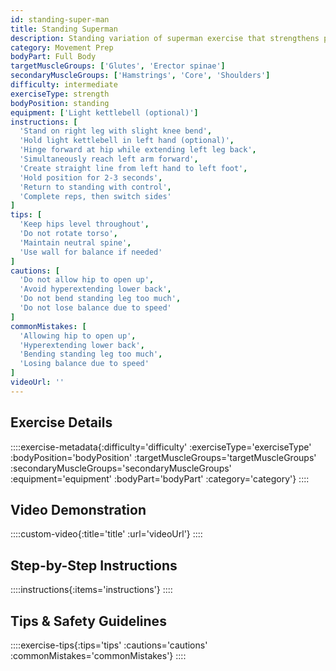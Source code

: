```yaml
---
id: standing-super-man
title: Standing Superman
description: Standing variation of superman exercise that strengthens posterior chain while improving balance and teaching proper back extension mechanics without floor work.
category: Movement Prep
bodyPart: Full Body
targetMuscleGroups: ['Glutes', 'Erector spinae']
secondaryMuscleGroups: ['Hamstrings', 'Core', 'Shoulders']
difficulty: intermediate
exerciseType: strength
bodyPosition: standing
equipment: ['Light kettlebell (optional)']
instructions: [
  'Stand on right leg with slight knee bend',
  'Hold light kettlebell in left hand (optional)',
  'Hinge forward at hip while extending left leg back',
  'Simultaneously reach left arm forward',
  'Create straight line from left hand to left foot',
  'Hold position for 2-3 seconds',
  'Return to standing with control',
  'Complete reps, then switch sides'
]
tips: [
  'Keep hips level throughout',
  'Do not rotate torso',
  'Maintain neutral spine',
  'Use wall for balance if needed'
]
cautions: [
  'Do not allow hip to open up',
  'Avoid hyperextending lower back',
  'Do not bend standing leg too much',
  'Do not lose balance due to speed'
]
commonMistakes: [
  'Allowing hip to open up',
  'Hyperextending lower back',
  'Bending standing leg too much',
  'Losing balance due to speed'
]
videoUrl: ''
---
```


## Exercise Details

::::exercise-metadata{:difficulty='difficulty' :exerciseType='exerciseType' :bodyPosition='bodyPosition' :targetMuscleGroups='targetMuscleGroups' :secondaryMuscleGroups='secondaryMuscleGroups' :equipment='equipment' :bodyPart='bodyPart' :category='category'}
::::

## Video Demonstration

::::custom-video{:title='title' :url='videoUrl'}
::::

## Step-by-Step Instructions

::::instructions{:items='instructions'}
::::

## Tips & Safety Guidelines

::::exercise-tips{:tips='tips' :cautions='cautions' :commonMistakes='commonMistakes'}
::::
